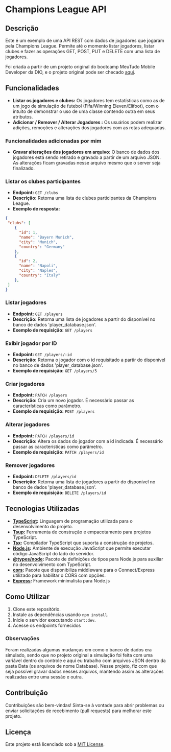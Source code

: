 # Champions League API

## Descrição

Este é um exemplo de uma API REST com dados de jogadores que jogaram pela Champions League. Permite até o momento listar jogadores, listar clubes e fazer as operações GET, POST, PUT e DELETE com uma lista de jogadores. 

Foi criada a partir de um projeto original do bootcamp MeuTudo Mobile Developer da DIO, e o projeto original pode ser checado [aqui](https://github.com/felipeAguiarCode/node-ts-webapi-without-frameworks-podcast-menager).

## Funcionalidades

- **Listar os jogadores e clubes:** Os jogadores tem estatísticas como as de um jogo de simulação de futebol (Fifa/Winning Eleven/Elifoot), com o intuito de demonstrar o uso de uma classe contendo outra em seus atributos. 
- **Adicionar / Remover / Alterar Jogadores :** Os usuários podem realizar adições, remoções e alterações dos jogadores com as rotas adequadas.

### Funcionalidades adicionadas por mim
- **Gravar alterações dos jogadores em arquivo:** O banco de dados dos jogadores está sendo retirado e gravado a partir de um arquivo JSON. As alterações ficam gravadas nesse arquivo mesmo que o server seja finalizado.

### Listar os clubes participantes
- **Endpoint:** `GET /clubs`
- **Descrição:** Retorna uma lista de clubes participantes da Champions League.
- **Exemplo de resposta:**

```json
{
 "clubs": [
    {
      "id": 1,
      "name": "Bayern Munich",
      "city": "Munich",
      "country": "Germany"
    },
    {
      "id": 2,
      "name": "Napoli",
      "city": "Naples",
      "country": "Italy"
    },
 ]
}
```


### Listar jogadores
- **Endpoint:** `GET /players`
- **Descrição:** Retorna uma lista de jogadores a partir do disponível no banco de dados 'player_database.json'. 
- **Exemplo de requisição:** `GET /players`


### Exibir jogador por ID
- **Endpoint:** `GET /players/:id`
- **Descrição:** Retorna o jogador com o id requisitado a partir do disponível no banco de dados 'player_database.json'. 
- **Exemplo de requisição:** `GET /players/5`


### Criar jogadores
- **Endpoint:** `PATCH /players`
- **Descrição:** Cria um novo jogador. É necessário passar as características como parâmetro.  
- **Exemplo de requisição:** `POST /players`


### Alterar jogadores
- **Endpoint:** `PATCH /players/id`
- **Descrição:** Altera os dados do jogador com a id indicada. É necessário passar as características como parâmetro.  
- **Exemplo de requisição:** `PATCH /players/id`


### Remover jogadores
- **Endpoint:** `DELETE /players/id`
- **Descrição:** Retorna uma lista de jogadores a partir do disponível no banco de dados 'player_database.json'. 
- **Exemplo de requisição:** `DELETE /players/id`



## Tecnologias Utilizadas

- **[TypeScript](https://www.typescriptlang.org/):** Linguagem de programação utilizada para o desenvolvimento do projeto.
- **[Tsup](https://github.com/egoist/tsup):** Ferramenta de construção e empacotamento para projetos TypeScript.
- **[Tsx](https://github.com/egoist/tsx):** Compilador TypeScript que suporta a construção de projetos.
- **[Node.js](https://nodejs.org/):** Ambiente de execução JavaScript que permite executar código JavaScript do lado do servidor.
- **[@types/node](https://www.npmjs.com/package/@types/node):** Pacote de definições de tipos para Node.js para auxiliar no desenvolvimento com TypeScript.
- **[cors]():**
Pacote que disponibiliza middleware para o Connect/Express utilizado para habilitar o CORS com opções.
- **[Express]():**
Framework minimalista para Node.js

## Como Utilizar

1. Clone este repositório.
2. Instale as dependências usando `npm install`.
3. Inicie o servidor executando `start:dev`.
4. Acesse os endpoints fornecidos

### Observações

Foram realizadas algumas mudanças em como o banco de dados era simulado, sendo que no projeto original a simulação foi feita com uma variável dentro do controle e aqui eu trabalho com arquivos JSON dentro da pasta Data (os arquivos de nome Database). Nesse projeto, fiz com que seja possível gravar dados nesses arquivos, mantendo assim as alterações realizadas entre uma sessão e outra.

## Contribuição

Contribuições são bem-vindas! Sinta-se à vontade para abrir problemas ou enviar solicitações de recebimento (pull requests) para melhorar este projeto.

## Licença

Este projeto está licenciado sob a [MIT License](LICENSE).